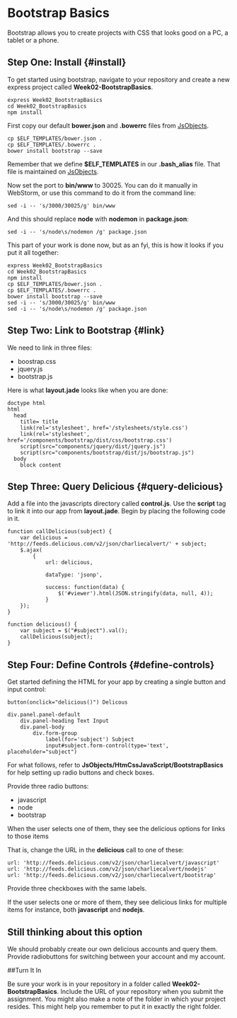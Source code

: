 # Bootstrap Basics

Bootstrap allows you to create projects with CSS that looks good on a PC, a tablet or a phone.

## Step One: Install {#install}

To get started using bootstrap, navigate to your repository and create a new express project called **Week02-BootstrapBasics**.

```
express Week02_BootstrapBasics
cd Week02_BootstrapBasics
npm install
```

First copy our default **bower.json** and **.bowerrc** files from [JsObjects][bower-copy].

```
cp $ELF_TEMPLATES/bower.json .
cp $ELF_TEMPLATES/.bowerrc .
bower install bootstrap --save
```

Remember that we define **$ELF_TEMPLATES** in our **.bash_alias** file. That file is maintained on [JsObjects][bash-alias].

[bower-copy]:https://github.com/charliecalvert/JsObjects/tree/master/Utilities/Templates
[bash-alias]:https://github.com/charliecalvert/JsObjects/blob/master/Utilities/SetupLinuxBox/.bash_aliases

Now set the port to **bin/www** to 30025. You can do it manually in WebStorm, or use this command to do it from the command line:

```
sed -i -- 's/3000/30025/g' bin/www
```

And this should replace **node** with **nodemon** in **package.json**:

```
sed -i -- 's/node\s/nodemon /g' package.json
```

This part of your work is done now, but as an fyi, this is how it looks if you put it all together:

```
express Week02_BootstrapBasics
cd Week02_BootstrapBasics
npm install
cp $ELF_TEMPLATES/bower.json .
cp $ELF_TEMPLATES/.bowerrc .
bower install bootstrap --save
sed -i -- 's/3000/30025/g' bin/www
sed -i -- 's/node\s/nodemon /g' package.json
```

## Step Two: Link to Bootstrap {#link}

We need to link in three files:

* boostrap.css
* jquery.js
* bootstrap.js

Here is what **layout.jade** looks like when you are done:

```
doctype html
html
  head
    title= title
    link(rel='stylesheet', href='/stylesheets/style.css')
    link(rel='stylesheet', href='/components/bootstrap/dist/css/bootstrap.css')
    script(src="components/jquery/dist/jquery.js")
    script(src="components/bootstrap/dist/js/bootstrap.js")
  body
    block content
```

## Step Three: Query Delicious {#query-delicious}

Add a file into the javascripts directory called **control.js**. Use the **script** tag to link it into our app from **layout.jade**. Begin by placing the following code in it.

```
function callDelicious(subject) {
    var delicious = 'http://feeds.delicious.com/v2/json/charliecalvert/' + subject;
    $.ajax(
        {
            url: delicious,

            dataType: 'jsonp',

            success: function(data) {
                $('#viewer').html(JSON.stringify(data, null, 4));
            }
    });
}

function delicious() {
    var subject = $("#subject").val();
    callDelicious(subject);
}
```

## Step Four: Define Controls {#define-controls}

Get started defining the HTML for your app by creating a single button and input control:

```
button(onclick="delicious()") Delicous

div.panel.panel-default
    div.panel-heading Text Input
    div.panel-body
        div.form-group
            label(for='subject') Subject
            input#subject.form-control(type='text', placeholder="subject")
````

For what follows, refer to **JsObjects/HtmCssJavaScript/BootstrapBasics** for help setting up radio buttons and check boxes.

Provide three radio buttons:

* javascript
* node
* bootstrap

When the user selects one of them, they see the delicious options for links to those items

That is, change the URL in the **delicious** call to one of these:

```
url: 'http://feeds.delicious.com/v2/json/charliecalvert/javascript'
url: 'http://feeds.delicious.com/v2/json/charliecalvert/nodejs'
url: 'http://feeds.delicious.com/v2/json/charliecalvert/bootstrap'
```

Provide three checkboxes with the same labels.

If the user selects one or more of them, they see delicious links for multiple items for instance, both **javascript** and **nodejs**.

## Still thinking about this option

We should probably create our own delicious accounts and query them. Provide radiobuttons for switching between your account and my account.

##Turn It In

Be sure your work is in your repository in a folder called **Week02-BootstrapBasics**. Include the URL of your repository when you submit the assignment. You might also make a note of the folder in which your project resides. This might help you remember to put it in exactly the right folder.

